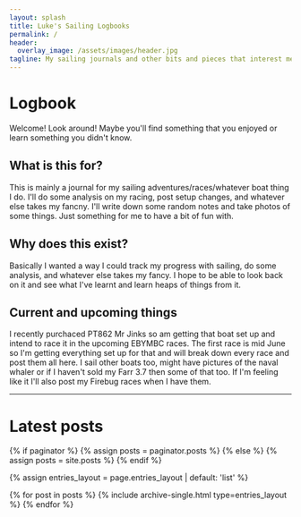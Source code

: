 ```yaml
---
layout: splash
title: Luke's Sailing Logbooks
permalink: /
header:
  overlay_image: /assets/images/header.jpg
tagline: My sailing journals and other bits and pieces that interest me about boats and stuff
---
```


# Logbook

Welcome! Look around! Maybe you'll find something that you enjoyed or learn something you didn't know.

## What is this for?

This is mainly a journal for my sailing adventures/races/whatever boat thing I do.
I'll do some analysis on my racing, post setup changes, and whatever else takes my fancny.
I'll write down some random notes and take photos of some things. Just something for me to have a bit of fun with.

## Why does this exist?

Basically I wanted a way I could track my progress with sailing, do some analysis, and whatever else takes my fancy.
I hope to be able to look back on it and see what I've learnt and learn heaps of things from it.

## Current and upcoming things

I recently purchaced PT862 Mr Jinks so am getting that boat set up and intend to race it in the upcoming EBYMBC races.
The first race is mid June so I'm getting everything set up for that and will break down every race and post them all here.
I sail other boats too, might have pictures of the naval whaler or if I haven't sold my Farr 3.7 then some of that too.
If I'm feeling like it I'll also post my Firebug races when I have them.

<hr />

# Latest posts

<!-- https://github.com/mmistakes/minimal-mistakes/blob/master/_layouts/home.html -->
{% if paginator %}
  {% assign posts = paginator.posts %}
{% else %}
  {% assign posts = site.posts %}
{% endif %}

{% assign entries_layout = page.entries_layout | default: 'list' %}
<div class="entries-{{ entries_layout }}">
  {% for post in posts %}
    {% include archive-single.html type=entries_layout %}
  {% endfor %}
</div>
